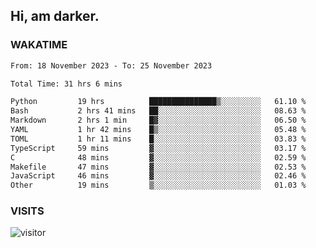 ## Hi, am darker.

### WAKATIME

<!--START_SECTION:waka-->

```txt
From: 18 November 2023 - To: 25 November 2023

Total Time: 31 hrs 6 mins

Python         19 hrs          ███████████████▒░░░░░░░░░   61.10 %
Bash           2 hrs 41 mins   ██░░░░░░░░░░░░░░░░░░░░░░░   08.63 %
Markdown       2 hrs 1 min     █▓░░░░░░░░░░░░░░░░░░░░░░░   06.50 %
YAML           1 hr 42 mins    █▒░░░░░░░░░░░░░░░░░░░░░░░   05.48 %
TOML           1 hr 11 mins    █░░░░░░░░░░░░░░░░░░░░░░░░   03.83 %
TypeScript     59 mins         ▓░░░░░░░░░░░░░░░░░░░░░░░░   03.17 %
C              48 mins         ▓░░░░░░░░░░░░░░░░░░░░░░░░   02.59 %
Makefile       47 mins         ▓░░░░░░░░░░░░░░░░░░░░░░░░   02.53 %
JavaScript     46 mins         ▓░░░░░░░░░░░░░░░░░░░░░░░░   02.46 %
Other          19 mins         ▒░░░░░░░░░░░░░░░░░░░░░░░░   01.03 %
```

<!--END_SECTION:waka-->

### VISITS
<!-- i should probably build this when i will have some time -->
![visitor](https://profile-counter.glitch.me/sanix-darker/count.svg)
